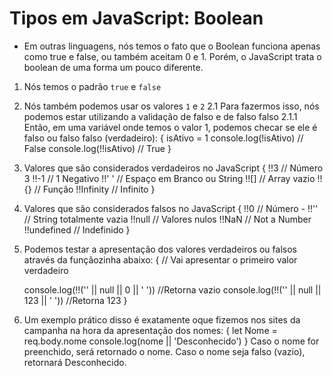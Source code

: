 # Tipos em JavaScript: Boolean

- Em outras linguagens, nós temos o fato que o Boolean funciona apenas como true e false, ou também aceitam 0 e 1. Porém, o JavaScript trata o 
boolean de uma forma um pouco diferente.

1. Nós temos o padrão `true` e `false`
2. Nós também podemos usar os valores `1` e `2`
    2.1 Para fazermos isso, nós podemos estar utilizando a validação de falso e de falso falso
        2.1.1 Então, em uma variável onde temos o valor 1, podemos checar se ele é falso ou falso falso (verdadeiro):
        {
            isAtivo = 1
            console.log(!isAtivo) // False
            console.log(!!isAtivo) // True
        }
3. Valores que são considerados verdadeiros no JavaScript
{
    !!3     // Número 3
    !!-1    // 1 Negativo
    !!' '   // Espaço em Branco ou String
    !![]    // Array vazio
    !!{}    // Função
    !!Infinity // Infinito
}
4. Valores que são considerados falsos no JavaScript
{
    !!0             // Número -
    !!''            // String totalmente vazia
    !!null          // Valores nulos
    !!NaN           // Not a Number
    !!undefined     // Indefinido
}
5. Podemos testar a apresentação dos valores verdadeiros ou falsos através da funçãozinha abaixo:
{
    // Vai apresentar o primeiro valor verdadeiro

    console.log(!!('' || null || 0 || ' ')) //Retorna vazio
    console.log(!!('' || null || 123 || ' ')) //Retorna 123
}
6. Um exemplo prático disso é exatamente oque fizemos nos sites da campanha na hora da apresentação dos nomes:
{
    let Nome = req.body.nome
    console.log(nome || 'Desconhecido')
}
Caso o nome for preenchido, será retornado o nome. Caso o nome seja falso (vazio), retornará Desconhecido.